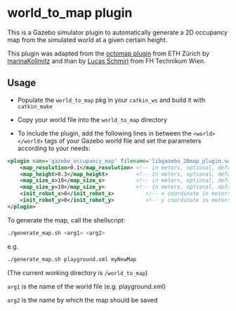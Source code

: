 # world_to_map plugin

This is a Gazebo simulator plugin to automatically generate a 2D occupancy map from the simulated world at a given certain height. 

This plugin was adapted from the [octomap plugin](https://github.com/ethz-asl/rotors_simulator/tree/master/rotors_gazebo_plugins) from ETH Zürich by [marinaKollmitz](https://github.com/marinaKollmitz/gazebo_ros_2Dmap_plugin) and than by [Lucas Schmirl](https://github.com/bendover94) from FH Technikum Wien.


## Usage 
- Populate the `world_to_map` pkg in your `catkin_ws` and build it with `catkin_make`

- Copy your world file into the `world_to_map` directory

- To include the plugin, add the following lines in between the `<world> </world>` tags of your Gazebo world file and set the parameters according to your needs:

```xml
<plugin name='gazebo_occupancy_map' filename='libgazebo_2Dmap_plugin.so'>
    <map_resolution>0.1</map_resolution> <!-- in meters, optional, default 0.1 -->
    <map_height>0.3</map_height>         <!-- in meters, optional, default 0.3 -->
    <map_size_x>10</map_size_x>          <!-- in meters, optional, default 10 -->
    <map_size_y>10</map_size_y>          <!-- in meters, optional, default 10 -->
    <init_robot_x>0</init_robot_x>          <!-- x coordinate in meters, optional, default 0 -->
    <init_robot_y>0</init_robot_y>          <!-- y coordinate in meters, optional, default 0 -->
</plugin>
```

To generate the map, call the shellscript:
```bash
./generate_map.sh <arg1> <arg2>
```
e.g.
```bash
./generate_map.sh playground.xml myNewMap
```

(The current working directory is `/world_to_map`)

`arg1` is the name of the world file (e.g. playground.xml)

`arg2` is the name by which the map should be saved
